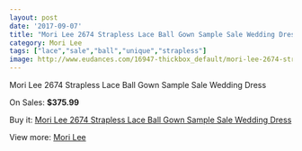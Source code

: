 ```yaml
---
layout: post
date: '2017-09-07'
title: "Mori Lee 2674 Strapless Lace Ball Gown Sample Sale Wedding Dress"
category: Mori Lee
tags: ["lace","sale","ball","unique","strapless"]
image: http://www.eudances.com/16947-thickbox_default/mori-lee-2674-strapless-lace-ball-gown-sample-sale-wedding-dress.jpg
---
```

Mori Lee 2674 Strapless Lace Ball Gown Sample Sale Wedding Dress

On Sales: **$375.99**
<a href="https://www.eudances.com/en/mori-lee/4966-mori-lee-2674-strapless-lace-ball-gown-sample-sale-wedding-dress.html"><amp-img layout="responsive" width="600" height="600" src="//www.eudances.com/16947-thickbox_default/mori-lee-2674-strapless-lace-ball-gown-sample-sale-wedding-dress.jpg" alt="Mori Lee 2674 Strapless Lace Ball Gown Sample Sale Wedding Dress 0" /></a>
<a href="https://www.eudances.com/en/mori-lee/4966-mori-lee-2674-strapless-lace-ball-gown-sample-sale-wedding-dress.html"><amp-img layout="responsive" width="600" height="600" src="//www.eudances.com/16951-thickbox_default/mori-lee-2674-strapless-lace-ball-gown-sample-sale-wedding-dress.jpg" alt="Mori Lee 2674 Strapless Lace Ball Gown Sample Sale Wedding Dress 1" /></a>
<a href="https://www.eudances.com/en/mori-lee/4966-mori-lee-2674-strapless-lace-ball-gown-sample-sale-wedding-dress.html"><amp-img layout="responsive" width="600" height="600" src="//www.eudances.com/16950-thickbox_default/mori-lee-2674-strapless-lace-ball-gown-sample-sale-wedding-dress.jpg" alt="Mori Lee 2674 Strapless Lace Ball Gown Sample Sale Wedding Dress 2" /></a>
<a href="https://www.eudances.com/en/mori-lee/4966-mori-lee-2674-strapless-lace-ball-gown-sample-sale-wedding-dress.html"><amp-img layout="responsive" width="600" height="600" src="//www.eudances.com/16949-thickbox_default/mori-lee-2674-strapless-lace-ball-gown-sample-sale-wedding-dress.jpg" alt="Mori Lee 2674 Strapless Lace Ball Gown Sample Sale Wedding Dress 3" /></a>
<a href="https://www.eudances.com/en/mori-lee/4966-mori-lee-2674-strapless-lace-ball-gown-sample-sale-wedding-dress.html"><amp-img layout="responsive" width="600" height="600" src="//www.eudances.com/16948-thickbox_default/mori-lee-2674-strapless-lace-ball-gown-sample-sale-wedding-dress.jpg" alt="Mori Lee 2674 Strapless Lace Ball Gown Sample Sale Wedding Dress 4" /></a>

Buy it: [Mori Lee 2674 Strapless Lace Ball Gown Sample Sale Wedding Dress](https://www.eudances.com/en/mori-lee/4966-mori-lee-2674-strapless-lace-ball-gown-sample-sale-wedding-dress.html "Mori Lee 2674 Strapless Lace Ball Gown Sample Sale Wedding Dress")

View more: [Mori Lee](https://www.eudances.com/en/9-mori-lee "Mori Lee")